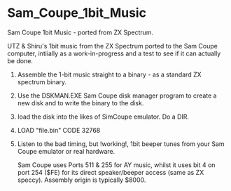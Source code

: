 # Sam_Coupe_1bit_Music
Sam Coupe 1bit Music - ported from ZX Spectrum.


UTZ & Shiru's 1bit music from the ZX Spectrum ported to the Sam Coupe computer, intiially as a work-in-progress and a test to see if it can actually be done.

1. Assemble the 1-bit music straight to a binary - as a standard ZX spectrum binary.

2. Use the DSKMAN.EXE Sam Coupe disk manager program to create a new disk and to write the binary to the disk.

3. load the disk into the likes of SimCoupe emulator. Do a DIR.

4. LOAD "file.bin" CODE 32768

5. Listen to the bad timing, but !working!, 1bit beeper tunes from your Sam Coupe emulator or real hardware.



   Sam Coupe uses Ports 511 & 255 for AY music, whilst it uses bit 4 on port 254 ($FE) for its direct speaker/beeper access (same as ZX speccy).
   Assembly origin is typically $8000.

   
